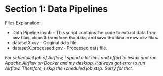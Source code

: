 # Section 1: Data Pipelines

Files Explanation:
- Data Pipeline.ipynb - This script contains the code to extract data from csv files, clean & transform the data, and save the data in new csv files.
- datasetX.csv - Original data file.
- datasetX_processed.csv - Processed data file.


*For scheduled job of Airflow, I spend a lot time and effort to install and run Apache Airflow on Docker and my desktop, it always got error to run Airflow. Therefore, I skip the scheduled job step. Sorry for that.*
